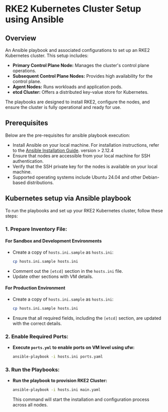 # RKE2 Kubernetes Cluster Setup using Ansible

## Overview
An Ansible playbook and associated configurations to set up an RKE2 Kubernetes cluster. This setup includes:

* **Primary Control Plane Node:** Manages the cluster's control plane operations.
* **Subsequent Control Plane Nodes:** Provides high availability for the control plane.
* **Agent Nodes:** Runs workloads and application pods.
* **etcd Cluster:** Offers a distributed key-value store for Kubernetes.

The playbooks are designed to install RKE2, configure the nodes, and ensure the cluster is fully operational and ready for use.
## Prerequisites

Below are the pre-requisites for ansible playbook execution:

* Install Ansible on your local machine. For installation instructions, refer to the [Ansible Installation Guide](https://docs.ansible.com/ansible/latest/installation_guide/intro_installation.html). version > 2.12.4
* Ensure that nodes are accessible from your local machine for SSH authentication.
* Verify that the SSH private key for the nodes is available on your local machine.
* Supported operating systems include Ubuntu 24.04 and other Debian-based distributions.

## Kubernetes setup via Ansible playbook

To run the playbooks and set up your RKE2 Kubernetes cluster, follow these steps:

### 1. Prepare Inventory File:

#### For Sandbox and Development Environments

* Create a copy of `hosts.ini.sample` as `hosts.ini`:
    ```bash
    cp hosts.ini.sample hosts.ini
    ```
* Comment out the `[etcd]` section in the `hosts.ini` file.
* Update other sections with VM details.

#### For Production Environment

* Create a copy of `hosts.ini.sample` as `hosts.ini`:
    ```bash
    cp hosts.ini.sample hosts.ini
    ```
* Ensure that all required fields, including the `[etcd]` section, are updated with the correct details.

### 2. Enable Required Ports:

* **Execute `ports.yml` to enable ports on VM level using ufw:**
    ```bash
    ansible-playbook -i hosts.ini ports.yaml
    ```
### 3. Run the Playbooks:

* **Run the playbook to provision RKE2 Cluster:**

    ```bash
    ansible-playbook -i hosts.ini main.yaml
    ```

    This command will start the installation and configuration process across all nodes.
